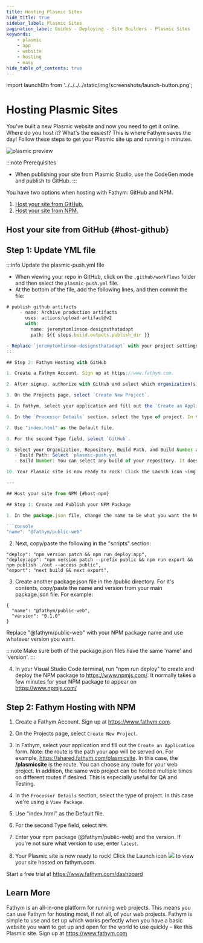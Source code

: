 ```yaml
---
title: Hosting Plasmic Sites
hide_title: true
sidebar_label: Plasmic Sites
pagination_label: Guides - Deploying - Site Builders - Plasmic Sites
keywords:
    - plasmic
    - app
    - website
    - hosting
    - easy
hide_table_of_contents: true
---
```


import launchBtn from '../../../../static/img/screenshots/launch-button.png';

# Hosting Plasmic Sites

You’ve built a new Plasmic website and now you need to get it online. Where do you host it? What's the easiest? This is where Fathym saves the day! Follow these steps to get your Plasmic site up and running in minutes. 

![plasmic preview](/img/screenshots/designs-that-adapt-preview.png)

:::note Prerequisites
- When publishing your site from Plasmic Studio, use the CodeGen mode and publish to GitHub. 
:::

You have two options when hosting with Fathym: GitHub and NPM.

1. [Host your site from GitHub.](#host-github)
2. [Host your site from NPM.](#host-npm)

## Host your site from GitHub {#host-github}

## Step 1: Update YML file

:::info Update the plasmic-push.yml file
- When viewing your repo in GitHub, click on the `.github/workflows` folder and then select the `plasmic-push.yml` file.
- At the bottom of the file, add the following lines, and then commit the file:

 ```jsx
 # publish github artifacts
      - name: Archive production artifacts
        uses: actions/upload-artifact@v2
        with:
          name: jeremytomlinson-designsthatadapt
          path: ${{ steps.build.outputs.publish_dir }}

- Replace `jeremytomlinson-designsthatadapt` with your project settings. Use your `githubUsername-nameOfgithubRepo` 
:::

## Step 2: Fathym Hosting with GitHub

1. Create a Fathym Account. Sign up at https://www.fathym.com.  

2. After signup, authorize with GitHub and select which organization(s) to make available inside of Fathym.

3. On the Projects page, select `Create New Project`. 

4. In Fathym, select your application and fill out the `Create an Application` form. Note: the route is the path your app will be served on. For example, https://shared.fathym.com/plasmicsite. In this case, the **/plasmicsite** is the route. You can choose any route for your web project. In addition, the same web project can be hosted multiple times on different routes if desired. This is especially useful for QA and Testing.

6. In the `Processor Details` section, select the type of project. In this case we're using a `View Package`. 

7. Use "index.html" as the Default file.

8. For the second Type field, select `GitHub`.  

9. Select your Organization, Repository, Build Path, and Build Number and click `Save Application`. 
    - Build Path: Select `plasmic-push.yml`
    - Build Number: You can select any build of your repository. It doesn't have to be the latest build. If you're not sure what build to use, enter `latest`.

10. Your Plasmic site is now ready to rock! Click the Launch icon <img src={launchBtn} class="text-image" /> to view your site hosted on fathym.com. 

---

## Host your site from NPM {#host-npm}

## Step 1: Create and Publish your NPM Package

1. In the package.json file, change the name to be what you want the NPM package to be named. For example:

```console
"name": "@fathym/public-web"
```

2. Next, copy/paste the following in the "scripts" section:

```console
"deploy": "npm version patch && npm run deploy:app",
"deploy:app": "npm version patch --prefix public && npm run export && npm publish ./out --access public",
"export": "next build && next export",
```

3. Create another package.json file in the /public directory. For it's contents, copy/paste the name and version from your main package.json file. For example:

```console
{
  "name": "@fathym/public-web",
  "version": "0.1.0"
}
```

Replace "@fathym/public-web" with your NPM package name and use whatever version you want.

:::note
Make sure both of the package.json files have the same 'name' and 'version'.
:::

4. In your Visual Studio Code terminal, run "npm run deploy" to create and deploy the NPM package to https://www.npmjs.com/. It normally takes a few minutes for your NPM package to appear on https://www.npmjs.com/

## Step 2: Fathym Hosting with NPM

1. Create a Fathym Account. Sign up at https://www.fathym.com.  

3. On the Projects page, select `Create New Project`. 

4. In Fathym, select your application and fill out the `Create an Application` form. Note: the route is the path your app will be served on. For example, https://shared.fathym.com/plasmicsite. In this case, the **/plasmicsite** is the route. You can choose any route for your web project. In addition, the same web project can be hosted multiple times on different routes if desired. This is especially useful for QA and Testing.

6. In the `Processor Details` section, select the type of project. In this case we're using a `View Package`. 

7. Use "index.html" as the Default file.

8. For the second Type field, select `NPM`.  

9. Enter your npm package (@fathym/public-web) and the version. If you're not sure what version to use, enter `latest`.

10. Your Plasmic site is now ready to rock! Click the Launch icon <img src={launchBtn} class="text-image" /> to view your site hosted on fathym.com. 

Start a free trial at https://www.fathym.com/dashboard

## Learn More
Fathym is an all-in-one platform for running web projects. This means you can use Fathym for hosting most, if not all, of your web projects. Fathym is simple to use and set up which works perfectly when you have a basic website you want to get up and open for the world to use quickly – like this Plasmic site. Sign up at https://www.fathym.com
